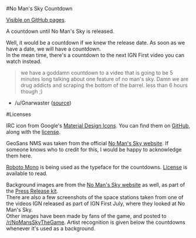 #No Man's Sky Countdown

[Visible on GitHub pages](http://secretonline.github.io/NMS-Countdown).

A countdown until No Man's Sky is released.

Well, it would be a countdown if we knew the release date. As soon as we have a date, we will have a countdown.  
In the mean time, there's a countdown to the next IGN First video you can watch instead.

> we have a goddamn countdown to a video that is going to be 5 minutes long talking about one feature of no man's sky. Damn we are drug addicts and scraping the bottom of the barrel. less than 6 hours though ;)

- /u/Gnarwaster ([source](https://en.reddit.com/r/NoMansSkyTheGame/comments/3ef41s/9_hours_to_next_ign_release/ctef1ur))

#Licenses

IRC icon from Google's [Material Design Icons](https://www.google.com/design/icons/). You can find them on [GitHub](https://github.com/google/material-design-icons), along with the [license](https://github.com/google/material-design-icons/blob/master/LICENSE).

GeoSans NMS was taken from the official [No Man's Sky website](http://www.no-mans-sky.com/about/). If someone knows who to credit for this, I would be happy to acknowledge them here.

[Roboto Mono](https://www.google.com/fonts/specimen/Roboto+Mono) is being used as the typeface for the countdowns. [License](https://github.com/google/fonts/blob/master/apache/robotomono/LICENSE.txt) is available to read.

Background images are from the [No Man's Sky website](http://www.no-mans-sky.com/about/) as well, as part of the [Press Release kit](http://no-mans-sky.com/press/sheet.php?p=no_man%27s_sky#images).  
There are also a few screenshots of the space stations taken from one of the videos IGN released as part of IGN First July, where they looked at No Man's Sky.  
Other images have been made by fans of the game, and posted to [/r/NoMansSkyTheGame](https://reddit.com/r/NoMansSkyTheGame). Artist recognition is given below the countdowns whenever it's used as a background.
